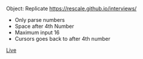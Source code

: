 Object: Replicate https://rescale.github.io/interviews/
- Only parse numbers
- Space after 4th Number
- Maximum input 16
- Cursors goes back to after 4th number

[Live](https://leohliao.github.io/coding_challenges/)